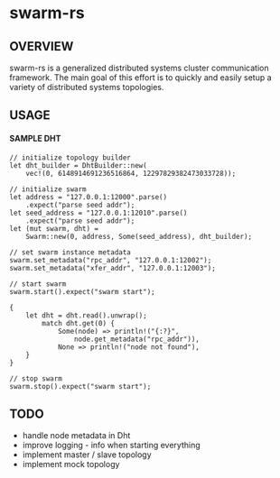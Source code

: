 # swarm-rs
## OVERVIEW
swarm-rs is a generalized distributed systems cluster communication framework. The main goal of this effort is to quickly and easily setup a variety of distributed systems topologies.

## USAGE
#### SAMPLE DHT
	// initialize topology builder
    let dht_builder = DhtBuilder::new(
        vec!(0, 6148914691236516864, 12297829382473033728));

	// initialize swarm
    let address = "127.0.0.1:12000".parse()
        .expect("parse seed addr");
    let seed_address = "127.0.0.1:12010".parse()
        .expect("parse seed addr");
    let (mut swarm, dht) =
        Swarm::new(0, address, Some(seed_address), dht_builder);

    // set swarm instance metadata
    swarm.set_metadata("rpc_addr", "127.0.0.1:12002");
    swarm.set_metadata("xfer_addr", "127.0.0.1:12003");

	// start swarm
	swarm.start().expect("swarm start");

	{
	    let dht = dht.read().unwrap();
            match dht.get(0) {
                Some(node) => println!("{:?}",
                    node.get_metadata("rpc_addr")),
                None => println!("node not found"),
	    }
	}

	// stop swarm
	swarm.stop().expect("swarm start");

## TODO
- handle node metadata in Dht
- improve logging - info when starting everything
- implement master / slave topology
- implement mock topology
